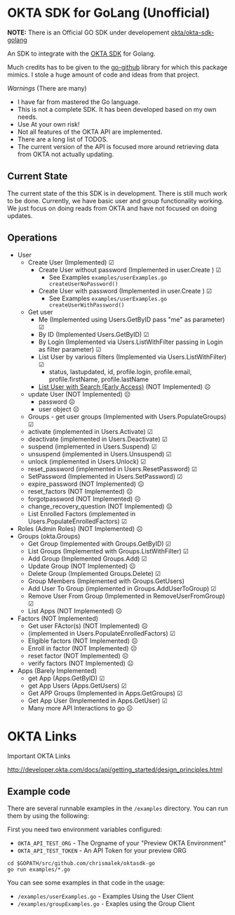 # OKTA SDK for GoLang (Unofficial)


**NOTE:** There is an Official GO SDK under developement [okta/okta-sdk-golang](https://github.com/okta/okta-sdk-golang)

An SDK to integrate with the [OKTA SDK](http://developer.okta.com/documentation/) for Golang.

Much credits has to be given to the [go-github](https://github.com/google/go-github) library for which this package mimics. I stole a huge amount of code and ideas from that project. 


*Warnings* (There are many)

* I have far from mastered the Go language. 
* This is not a complete SDK. It has been developed based on my own needs.
* Use At your own risk!
* Not all features of the OKTA API are implemented.
* There are a long list of TODOS.
* The current version of the API is focused more around retrieving data from OKTA not actually updating. 


## Current State

The current state of the this SDK is in development. There is still much work to be done. Currently, we have basic user and group functionality working. We just focus on doing reads from OKTA and have not focused on doing updates.

## Operations

* User
  * Create User (Implemented)  &#9745;
      * Create User without password (Implemented in user.Create )  &#9745;
        * See Examples `examples/userExamples.go createUserNoPassword()`
      * Create User with password (Implemented in user.Create )  &#9745;
        * See Examples `examples/userExamples.go createUserWithPassword()`
  * Get user
      * Me (Implemented using Users.GetByID pass "me" as parameter)  &#9745;
      * By ID (Implemented Users.GetByID) &#9745;
      * By Login (Implemented via Users.ListWithFilter passing in Login as filter parameter)  &#9745;
      * List User by various filters (Implemented via Users.ListWithFilter)  &#9745;
          * status, lastupdated, id, profile.login, profile.email, profile.firstName, profile.lastName
	  * [List User with Search (Early Access)](http://developer.okta.com/docs/api/resources/users.html#list-users-with-search)   (NOT Implemented)  &#9785;
  * update User (NOT Implemented) &#9785;
      - password &#9785;
      - user object &#9785;
  * Groups - get user groups (Implemented with Users.PopulateGroups) &#9745;
  * activate (implemented in Users.Activate) &#9745;
  * deactivate (implemented in Users.Deactivate) &#9745;
  * suspend (implemented in Users.Suspend) &#9745;
  * unsuspend (implemented in Users.Unsuspend) &#9745;
  * unlock (implemented in Users.Unlock) &#9745;
  * reset_password (implemented in Users.ResetPassword) &#9745;
  * SetPassword (Implemented in Users.SetPassword) &#9745;
  * expire_password (NOT Implemented) &#9785;
  * reset_factors (NOT Implemented) &#9785;
  * forgotpassword (NOT Implemented) &#9785;
  * change_recovery_question (NOT Implemented) &#9785;
  * List Enrolled Factors (implemented in Users.PopulateEnrolledFactors)  &#9745;
* Roles (Admin Roles) (NOT Implemented) &#9785;
* Groups (okta.Groups)
    - Get Group (Implemented with Groups.GetByID) &#9745;
    - List Groups (Implemented with Groups.ListWithFilter) &#9745;
    - Add Group (Implemented Groups.Add) &#9745;
    - Update Group (NOT Implemented) &#9785;
    - Delete Group (Implemented Groups.Delete) &#9745;
    - Group Members (Implemented with Groups.GetUsers)
    - Add User To Group (implemented in Groups.AddUserToGroup) &#9745;
    - Remove User From Group (Implemented in RemoveUserFromGroup) &#9745;
    - List Apps (NOT Implemented) &#9785;
* Factors (NOT Implemented)
    - Get user FActor(s) (NOT Implemented) &#9785;
    - (implemented in Users.PopulateEnrolledFactors)  &#9745;
    - Eligible factors (NOT Implemented) &#9785;
    - Enroll in factor (NOT Implemented) &#9785;
    - reset factor (NOT Implemented) &#9785;
    - verify factors (NOT Implemented) &#9785;
* Apps (Barely Implemented)
    - get App (Apps.GetByID) &#9745;
    - get App Users (Apps.GetUsers)  &#9745;
    - Get APP Groups (Implemented in Apps.GetGroups) &#9745;
    - Get App User (Implemented in Apps.GetUser) &#9745;
    - Many more API Interactions to go &#9785;


# OKTA Links

Important OKTA Links

http://developer.okta.com/docs/api/getting_started/design_principles.html



## Example code


There are several runnable examples in the `/examples` directory. You can run them by using the following:

First you need two environment variables configured:

* `OKTA_API_TEST_ORG` - The Orgname of your "Preview OKTA Environment"
* `OKTA_API_TEST_TOKEN` - An API Token for your preview ORG

```
cd $GOPATH/src/github.com/chrismalek/oktasdk-go
go run examples/*.go
```

You can see some examples in that code in the usage:

* `/examples/userExamples.go` - Examples Using the User Client
* `/examples/groupExamples.go` - Exaples using the Group Client






